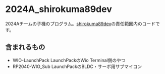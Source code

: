# 2024A_shirokuma89dev

2024Aチームの子機のプログラム。[shirokuma89dev](https://github.com/shirokuma89dev)の責任範囲内のコードです。

## 含まれるもの

- WIO-LaunchPack LaunchPackのWio Terminal側のやつ
- RP2040-WIO_Sub LaunchPackのBLDC・サーボ用サブマイコン